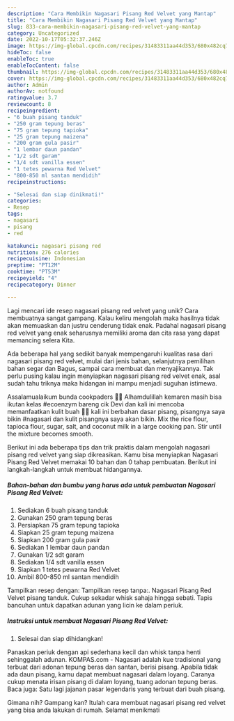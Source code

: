 ```yaml
---
description: "Cara Membikin Nagasari Pisang Red Velvet yang Mantap"
title: "Cara Membikin Nagasari Pisang Red Velvet yang Mantap"
slug: 833-cara-membikin-nagasari-pisang-red-velvet-yang-mantap
category: Uncategorized
date: 2022-10-17T05:32:37.246Z
image: https://img-global.cpcdn.com/recipes/31483311aa44d353/680x482cq70/nagasari-pisang-red-velvet-foto-resep-utama.jpg
hideToc: false
enableToc: true
enableTocContent: false
thumbnail: https://img-global.cpcdn.com/recipes/31483311aa44d353/680x482cq70/nagasari-pisang-red-velvet-foto-resep-utama.jpg
cover: https://img-global.cpcdn.com/recipes/31483311aa44d353/680x482cq70/nagasari-pisang-red-velvet-foto-resep-utama.jpg
author: Admin
authorAv: notfound
ratingvalue: 3.7
reviewcount: 8
recipeingredient:
- "6 buah pisang tanduk"
- "250 gram tepung beras"
- "75 gram tepung tapioka"
- "25 gram tepung maizena"
- "200 gram gula pasir"
- "1 lembar daun pandan"
- "1/2 sdt garam"
- "1/4 sdt vanilla essen"
- "1 tetes pewarna Red Velvet"
- "800-850 ml santan mendidih"
recipeinstructions:

- "Selesai dan siap dinikmati!"
categories:
- Resep
tags:
- nagasari
- pisang
- red

katakunci: nagasari pisang red 
nutrition: 276 calories
recipecuisine: Indonesian
preptime: "PT12M"
cooktime: "PT53M"
recipeyield: "4"
recipecategory: Dinner

---
```





Lagi mencari ide resep nagasari pisang red velvet yang unik? Cara membuatnya sangat gampang. Kalau keliru mengolah maka hasilnya tidak akan memuaskan dan justru cenderung tidak enak. Padahal nagasari pisang red velvet yang enak seharusnya memiliki aroma dan cita rasa yang dapat memancing selera Kita.





Ada beberapa hal yang sedikit banyak mempengaruhi kualitas rasa dari nagasari pisang red velvet, mulai dari jenis bahan, selanjutnya pemilihan bahan segar dan Bagus, sampai cara membuat dan menyajikannya. Tak perlu pusing kalau ingin menyiapkan nagasari pisang red velvet enak,      asal sudah tahu triknya maka hidangan ini mampu menjadi suguhan istimewa.














Assalamualaikum bunda cookpaders 👏🤗 Alhamdulillah kemaren masih bisa ikutan kelas #ecoenzym bareng cik Devi dan kali ini mencoba memanfaatkan kulit buah 🤩🤗 kali ini berbahan dasar pisang, pisangnya saya bikin #nagasari dan kulit pisangnya saya akan bikin. Mix the rice flour, tapioca flour, sugar, salt, and coconut milk in a large cooking pan. Stir until the mixture becomes smooth.






Berikut ini ada beberapa tips dan trik praktis dalam mengolah nagasari pisang red velvet yang siap dikreasikan. Kamu bisa menyiapkan Nagasari Pisang Red Velvet memakai 10 bahan dan 0 tahap pembuatan. Berikut ini langkah-langkah untuk membuat hidangannya.

<!--inarticleads1-->

##### Bahan-bahan dan bumbu yang harus ada untuk pembuatan Nagasari Pisang Red Velvet:

1. Sediakan 6 buah pisang tanduk
1. Gunakan 250 gram tepung beras
1. Persiapkan 75 gram tepung tapioka
1. Siapkan 25 gram tepung maizena
1. Siapkan 200 gram gula pasir
1. Sediakan 1 lembar daun pandan
1. Gunakan 1/2 sdt garam
1. Sediakan 1/4 sdt vanilla essen
1. Siapkan 1 tetes pewarna Red Velvet
1. Ambil 800-850 ml santan mendidih


Tampilkan resep dengan: Tampilkan resep tanpa:. Nagasari Pisang Red Velvet pisang tanduk. Cukup sekadar whisk sahaja hingga sebati. Tapis bancuhan untuk dapatkan adunan yang licin ke dalam periuk. 

<!--inarticleads2-->

##### Instruksi untuk membuat Nagasari Pisang Red Velvet:


1. Selesai dan siap dihidangkan!

Panaskan periuk dengan api sederhana kecil dan whisk tanpa henti sehinggalah adunan. KOMPAS.com - Nagasari adalah kue tradisional yang terbuat dari adonan tepung beras dan santan, berisi pisang. Apabila tidak ada daun pisang, kamu dapat membuat nagasari dalam loyang. Caranya cukup menata irisan pisang di dalam loyang, tuang adonan tepung beras. Baca juga: Satu lagi jajanan pasar legendaris yang terbuat dari buah pisang. 

Gimana nih? Gampang kan? Itulah cara membuat nagasari pisang red velvet yang bisa anda lakukan di rumah. Selamat menikmati
